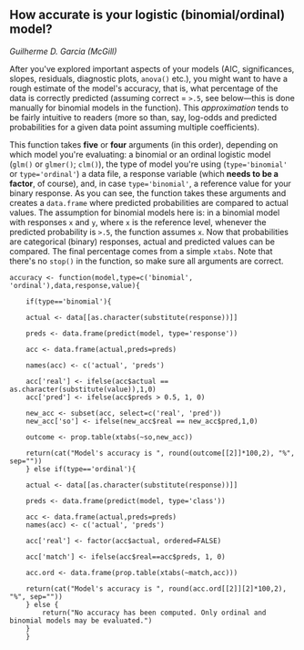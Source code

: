 ## How accurate is your logistic (binomial/ordinal) model?

*Guilherme D. Garcia (McGill)*

After you've explored important aspects of your models (AIC, significances, slopes, residuals, diagnostic plots, ```anova()``` etc.), you might want to have a rough estimate of the model's accuracy, that is, what percentage of the data is correctly predicted (assuming correct = ```>.5```, see below—this is done manually for binomial models in the function). This *approximation* tends to be fairly intuitive to readers (more so than, say, log-odds and predicted probabilities for a given data point assuming multiple coefficients). 

This function takes **five** or **four** arguments (in this order), depending on which model you're evaluating: a binomial or an ordinal logistic model (```glm()``` or ```glmer()```; ```clm()```), the type of model you're using (```type='binomial'``` or ```type='ordinal'```) a data file,
a response variable (which **needs to be a factor**, of course), and, in case ```type='binomial'```, a reference value for your binary response. As you can see, the function takes these arguments and creates a ```data.frame``` where predicted probabilities are compared to actual values. The assumption for binomial models here is: in a binomial model with responses ```x``` and ```y```, where ```x``` is the reference level, whenever the predicted probability is ```>.5```, the function assumes ```x```. Now that probabilities are categorical (binary) responses, actual and predicted values can be compared. The final percentage comes from a simple ```xtabs```. Note that there's no ```stop()``` in the function, so make sure all arguments are correct.


```{R}
accuracy <- function(model,type=c('binomial', 'ordinal'),data,response,value){
	
	if(type=='binomial'){
	
	actual <- data[[as.character(substitute(response))]]
	
	preds <- data.frame(predict(model, type='response'))
	
	acc <- data.frame(actual,preds=preds)
	
	names(acc) <- c('actual', 'preds')
	
	acc['real'] <- ifelse(acc$actual == as.character(substitute(value)),1,0)
	acc['pred'] <- ifelse(acc$preds > 0.5, 1, 0)
	
	new_acc <- subset(acc, select=c('real', 'pred'))
	new_acc['so'] <- ifelse(new_acc$real == new_acc$pred,1,0)
	
	outcome <- prop.table(xtabs(~so,new_acc))

	return(cat("Model's accuracy is ", round(outcome[[2]]*100,2), "%", sep=""))
	} else if(type=='ordinal'){
		
	actual <- data[[as.character(substitute(response))]]
	
	preds <- data.frame(predict(model, type='class'))
	
	acc <- data.frame(actual,preds=preds)
	names(acc) <- c('actual', 'preds')
	
	acc['real'] <- factor(acc$actual, ordered=FALSE)
		
	acc['match'] <- ifelse(acc$real==acc$preds, 1, 0)
	
	acc.ord <- data.frame(prop.table(xtabs(~match,acc)))
	
	return(cat("Model's accuracy is ", round(acc.ord[[2]][2]*100,2), "%", sep=""))			
	} else {
		return("No accuracy has been computed. Only ordinal and binomial models may be evaluated.")
	}
	}
```
